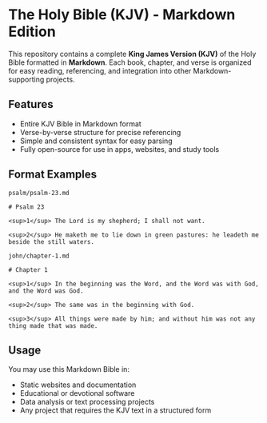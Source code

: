 # The Holy Bible (KJV) - Markdown Edition

This repository contains a complete **King James Version (KJV)** of the Holy Bible formatted in **Markdown**. Each book, chapter, and verse is organized for easy reading, referencing, and integration into other Markdown-supporting projects.

## Features

- Entire KJV Bible in Markdown format  
- Verse-by-verse structure for precise referencing  
- Simple and consistent syntax for easy parsing  
- Fully open-source for use in apps, websites, and study tools  

## Format Examples

`psalm/psalm-23.md`
```
# Psalm 23

<sup>1</sup> The Lord is my shepherd; I shall not want.

<sup>2</sup> He maketh me to lie down in green pastures: he leadeth me beside the still waters.
```

`john/chapter-1.md`
```
# Chapter 1

<sup>1</sup> In the beginning was the Word, and the Word was with God, and the Word was God.

<sup>2</sup> The same was in the beginning with God.

<sup>3</sup> All things were made by him; and without him was not any thing made that was made.
```

## Usage

You may use this Markdown Bible in:

- Static websites and documentation  
- Educational or devotional software  
- Data analysis or text processing projects  
- Any project that requires the KJV text in a structured form  

